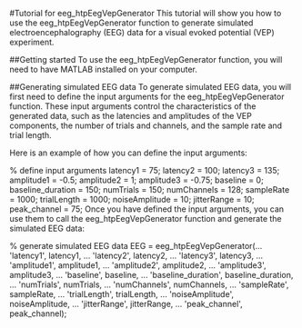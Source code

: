 #Tutorial for eeg_htpEegVepGenerator
This tutorial will show you how to use the eeg_htpEegVepGenerator function to generate simulated electroencephalography (EEG) data for a visual evoked potential (VEP) experiment.

##Getting started
To use the eeg_htpEegVepGenerator function, you will need to have MATLAB installed on your computer.

##Generating simulated EEG data
To generate simulated EEG data, you will first need to define the input arguments for the eeg_htpEegVepGenerator function. These input arguments control the characteristics of the generated data, such as the latencies and amplitudes of the VEP components, the number of trials and channels, and the sample rate and trial length.

Here is an example of how you can define the input arguments:

% define input arguments
latency1 = 75;
latency2 = 100;
latency3 = 135;
amplitude1 = -0.5;
amplitude2 = 1;
amplitude3 = -0.75;
baseline = 0;
baseline_duration = 150;
numTrials = 150;
numChannels = 128;
sampleRate = 1000;
trialLength = 1000;
noiseAmplitude = 10;
jitterRange = 10;
peak_channel = 75;
Once you have defined the input arguments, you can use them to call the eeg_htpEegVepGenerator function and generate the simulated EEG data:

% generate simulated EEG data
EEG = eeg_htpEegVepGenerator(...
    'latency1', latency1, ...
    'latency2', latency2, ...
    'latency3', latency3, ...
    'amplitude1', amplitude1, ...
    'amplitude2', amplitude2, ...
    'amplitude3', amplitude3, ...
    'baseline', baseline, ...
    'baseline_duration', baseline_duration, ...
    'numTrials', numTrials, ...
    'numChannels', numChannels, ...
    'sampleRate', sampleRate, ...
    'trialLength', trialLength, ...
    'noiseAmplitude', noiseAmplitude, ...
    'jitterRange', jitterRange, ...
    'peak_channel', peak_channel);
    